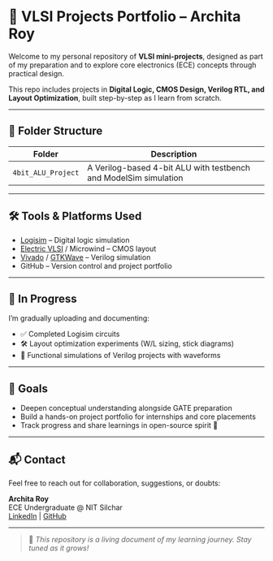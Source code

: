 # 🔬 VLSI Projects Portfolio – Archita Roy

Welcome to my personal repository of **VLSI mini-projects**, designed as part of my preparation and to explore core electronics (ECE) concepts through practical design.

This repo includes projects in **Digital Logic, CMOS Design, Verilog RTL, and Layout Optimization**, built step-by-step as I learn from scratch.

---

## 📁 Folder Structure 

| Folder             | Description |
|--------------------|-------------|
| `4bit_ALU_Project`| A Verilog-based 4-bit ALU with testbench and ModelSim simulation |

---

## 🛠️ Tools & Platforms Used

- [Logisim](http://www.cburch.com/logisim/) – Digital logic simulation
- [Electric VLSI](https://github.com/StaticVox/Electric-VLSI) / Microwind – CMOS layout
- [Vivado](https://www.xilinx.com/products/design-tools/vivado.html) / [GTKWave](http://gtkwave.sourceforge.net/) – Verilog simulation
- GitHub – Version control and project portfolio

---

## 🚀 In Progress

I’m gradually uploading and documenting:
- ✅ Completed Logisim circuits
- 🛠️ Layout optimization experiments (W/L sizing, stick diagrams)
- 🧪 Functional simulations of Verilog projects with waveforms

---

## 🧾 Goals

- Deepen conceptual understanding alongside GATE preparation  
- Build a hands-on project portfolio for internships and core placements  
- Track progress and share learnings in open-source spirit 🌱

---

## 📬 Contact

Feel free to reach out for collaboration, suggestions, or doubts:

**Archita Roy**  
ECE Undergraduate @ NIT Silchar  
[LinkedIn](https://www.linkedin.com/in/archita-royy/) | [GitHub](https://github.com/archita-2005)

---

> 📌 *This repository is a living document of my learning journey. Stay tuned as it grows!*
